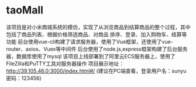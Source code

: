 # taoMall
该项目是对小米商城系统的模仿，实现了从浏览商品到结算商品的整个过程，其中包括了商品列表、根据价格筛选商品、对商品
排序、登录、加入购物车、结算等功能
前台使用vue-cli构建了请求服务器，使用了Vue框架，还使用了vue-router、axios、Vuex等中间件
后台使用了node.js,express框架构建了后台服务器，数据库使用了mysql
该项目上线部署到了阿里云ECS服务器上，使用了FileZilla和PuTTY工具对服务器操作
项目展示地址：http://39.105.46.0:3000/index.html#/
(建议在PC端查看，登录用户名：sunyu 密码：123456)
